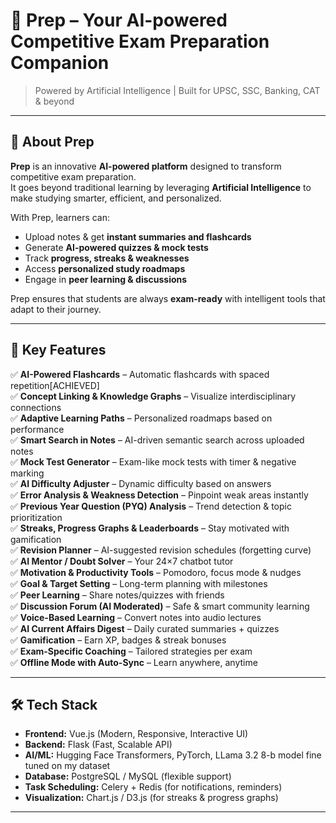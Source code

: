 # 📘 Prep – Your AI-powered Competitive Exam Preparation Companion

> Powered by Artificial Intelligence | Built for UPSC, SSC, Banking, CAT & beyond

---

## 🌟 About Prep

**Prep** is an innovative **AI-powered platform** designed to transform competitive exam preparation.  
It goes beyond traditional learning by leveraging **Artificial Intelligence** to make studying smarter, efficient, and personalized.

With Prep, learners can:
- Upload notes & get **instant summaries and flashcards**  
- Generate **AI-powered quizzes & mock tests**  
- Track **progress, streaks & weaknesses**  
- Access **personalized study roadmaps**  
- Engage in **peer learning & discussions**

Prep ensures that students are always **exam-ready** with intelligent tools that adapt to their journey.

---

## 🚀 Key Features

✅ **AI-Powered Flashcards** – Automatic flashcards with spaced repetition[ACHIEVED]    
✅ **Concept Linking & Knowledge Graphs** – Visualize interdisciplinary connections  
✅ **Adaptive Learning Paths** – Personalized roadmaps based on performance  
✅ **Smart Search in Notes** – AI-driven semantic search across uploaded notes  
✅ **Mock Test Generator** – Exam-like mock tests with timer & negative marking  
✅ **AI Difficulty Adjuster** – Dynamic difficulty based on answers  
✅ **Error Analysis & Weakness Detection** – Pinpoint weak areas instantly  
✅ **Previous Year Question (PYQ) Analysis** – Trend detection & topic prioritization  
✅ **Streaks, Progress Graphs & Leaderboards** – Stay motivated with gamification  
✅ **Revision Planner** – AI-suggested revision schedules (forgetting curve)  
✅ **AI Mentor / Doubt Solver** – Your 24×7 chatbot tutor  
✅ **Motivation & Productivity Tools** – Pomodoro, focus mode & nudges  
✅ **Goal & Target Setting** – Long-term planning with milestones  
✅ **Peer Learning** – Share notes/quizzes with friends  
✅ **Discussion Forum (AI Moderated)** – Safe & smart community learning  
✅ **Voice-Based Learning** – Convert notes into audio lectures  
✅ **AI Current Affairs Digest** – Daily curated summaries + quizzes  
✅ **Gamification** – Earn XP, badges & streak bonuses  
✅ **Exam-Specific Coaching** – Tailored strategies per exam  
✅ **Offline Mode with Auto-Sync** – Learn anywhere, anytime  

---

## 🛠️ Tech Stack

- **Frontend:** Vue.js (Modern, Responsive, Interactive UI)  
- **Backend:** Flask (Fast, Scalable API)  
- **AI/ML:** Hugging Face Transformers, PyTorch, LLama 3.2 8-b model fine tuned on my dataset
- **Database:** PostgreSQL / MySQL (flexible support)  
- **Task Scheduling:** Celery + Redis (for notifications, reminders)  
- **Visualization:** Chart.js / D3.js (for streaks & progress graphs)  

---

